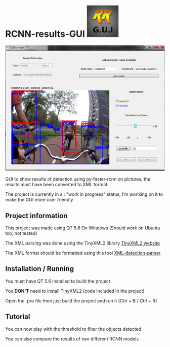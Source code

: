 # RCNN-results-GUI ![logo](wikiPictures/logo_min.png)
![snapshot](wikiPictures/snapshot.png)

GUI to show results of detection using py-faster-rcnn on pictures, the results must have been converted to XML format

The project is currently in a : "work in progress" status, I'm woriking on it to make the GUI more user friendly

## Project information
This project was made using QT 5.6 On Windows (Should work on Ubuntu too, not tested)

The XML parsing was done using the TinyXML2 library [TinyXML2 website](http://www.grinninglizard.com/tinyxml2/)

The XML format should be formatted using this tool [XML-detection-parser](https://github.com/TenWing/XML-detect-parser)

## Installation / Running
You must have QT 5.6 installed to build the project

You **DON'T** need to install TinyXML2 (code included in the project)

Open the .pro file then just build the project and run it (Ctrl + B / Ctrl + R)

## Tutorial

You can now play with the threshold to filter the objects detected

You can also compare the results of two different RCNN models
